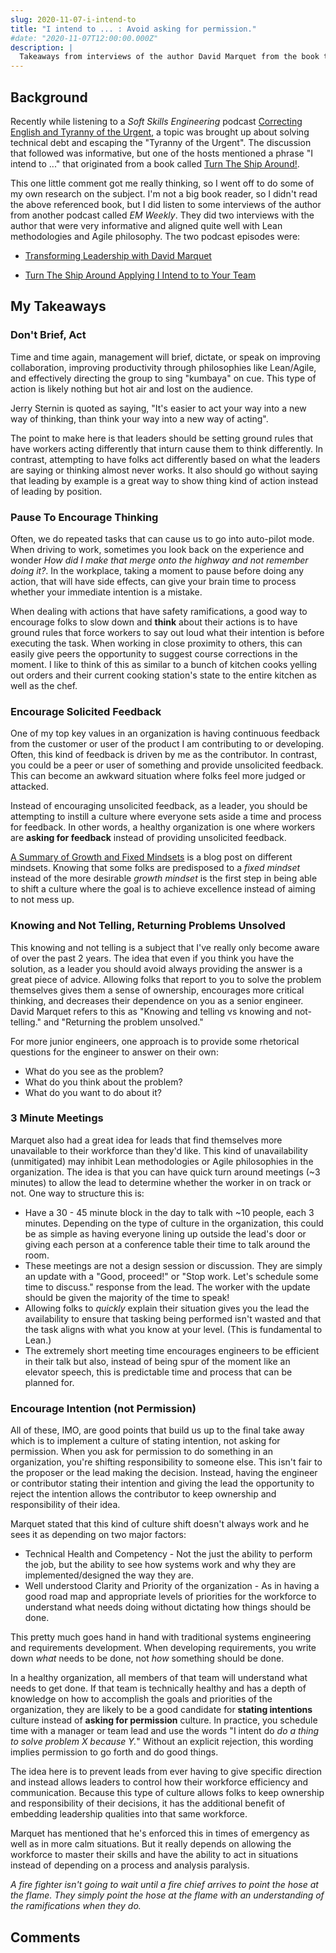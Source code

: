 ```yaml
---
slug: 2020-11-07-i-intend-to
title: "I intend to ... : Avoid asking for permission."
#date: "2020-11-07T12:00:00.000Z"
description: |
  Takeaways from interviews of the author David Marquet from the book titled Turn The Ship Around! and the phrase "I intend to ...".
---
```


## Background

Recently while listening to a _Soft Skills Engineering_ podcast [Correcting English and Tyranny of the Urgent](https://open.spotify.com/episode/7ByEtUGl9Hp4L7ljdfzoAH?si=oH8CYN-bTQuqbu7psdN7AA), a topic was brought up about solving technical debt and escaping the "Tyranny of the Urgent". The discussion that followed was informative, but one of the hosts mentioned a phrase "I intend to ..." that originated from a book called [Turn The Ship Around!](https://www.davidmarquet.com/turn-the-ship-around-a-true-story-of-turning-followers-into-leaders-by-david-marquet/).

<!--truncate-->

This one little comment got me really thinking, so I went off to do some of my own research on the subject. I'm not a big book reader, so I didn't read the above referenced book, but I did listen to some interviews of the author from another podcast called _EM Weekly_. They did two interviews with the author that were very informative and aligned quite well with Lean methodologies and Agile philosophy. The two podcast episodes were:

- [Transforming Leadership with David Marquet](https://open.spotify.com/episode/60nDO33UfUsXKyA1yaOx7D?si=CuwX_HwXQWuW-1QfEp8n9Q)

- [Turn The Ship Around Applying I Intend to to Your Team](https://open.spotify.com/episode/5uJRsxmui7arjXri9o0S2x?si=x-JJAOiLRyW6TRH15VmaGA)

## My Takeaways

### Don't Brief, Act

Time and time again, management will brief, dictate, or speak on improving collaboration, improving productivity through philosophies like Lean/Agile, and effectively directing the group to sing "kumbaya" on cue. This type of action is likely nothing but hot air and lost on the audience.

Jerry Sternin is quoted as saying, "It's easier to act your way into a new way of thinking, than think your way into a new way of acting".

The point to make here is that leaders should be setting ground rules that have workers acting differently that inturn cause them to think differently. In contrast, attempting to have folks act differently based on what the leaders are saying or thinking almost never works. It also should go without saying that leading by example is a great way to show thing kind of action instead of leading by position.

### Pause To Encourage Thinking

Often, we do repeated tasks that can cause us to go into auto-pilot mode. When driving to work, sometimes you look back on the experience and wonder _How did I make that merge onto the highway and not remember doing it?_. In the workplace, taking a moment to pause before doing any action, that will have side effects, can give your brain time to process whether your immediate intention is a mistake.

When dealing with actions that have safety ramifications, a good way to encourage folks to slow down and **think** about their actions is to have ground rules that force workers to say out loud what their intention is before executing the task. When working in close proximity to others, this can easily give peers the opportunity to suggest course corrections in the moment. I like to think of this as similar to a bunch of kitchen cooks yelling out orders and their current cooking station's state to the entire kitchen as well as the chef.

### Encourage **Solicited** Feedback

One of my top key values in an organization is having continuous feedback from the customer or user of the product I am contributing to or developing. Often, this kind of feedback is driven by me as the contributor. In contrast, you could be a peer or user of something and provide unsolicited feedback. This can become an awkward situation where folks feel more judged or attacked.

Instead of encouraging unsolicited feedback, as a leader, you should be attempting to instill a culture where everyone sets aside a time and process for feedback. In other words, a healthy organization is one where workers are **asking for feedback** instead of providing unsolicited feedback.

[A Summary of Growth and Fixed Mindsets](https://fs.blog/2015/03/carol-dweck-mindset/) is a blog post on different mindsets. Knowing that some folks are predisposed to a _fixed mindset_ instead of the more desirable _growth mindset_ is the first step in being able to shift a culture where the goal is to achieve excellence instead of aiming to not mess up.

### Knowing and Not Telling, Returning Problems Unsolved

This knowing and not telling is a subject that I've really only become aware of over the past 2 years. The idea that even if you think you have the solution, as a leader you should avoid always providing the answer is a great piece of advice. Allowing folks that report to you to solve the problem themselves gives them a sense of ownership, encourages more critical thinking, and decreases their dependence on you as a senior engineer. David Marquet refers to this as "Knowing and telling vs knowing and not-telling." and "Returning the problem unsolved."

For more junior engineers, one approach is to provide some rhetorical questions for the engineer to answer on their own:

- What do you see as the problem?
- What do you think about the problem?
- What do you want to do about it?

### 3 Minute Meetings

Marquet also had a great idea for leads that find themselves more unavailable to their workforce than they'd like. This kind of unavailability (unmitigated) may inhibit Lean methodologies or Agile philosophies in the organization. The idea is that you can have quick turn around meetings (~3 minutes) to allow the lead to determine whether the worker in on track or not. One way to structure this is:

- Have a 30 - 45 minute block in the day to talk with ~10 people, each 3 minutes. Depending on the type of culture in the organization, this could be as simple as having everyone lining up outside the lead's door or giving each person at a conference table their time to talk around the room.
- These meetings are not a design session or discussion. They are simply an update with a "Good, proceed!" or "Stop work. Let's schedule some time to discuss." response from the lead. The worker with the update should be given the majority of the time to speak!
- Allowing folks to _quickly_ explain their situation gives you the lead the availability to ensure that tasking being performed isn't wasted and that the task aligns with what you know at your level. (This is fundamental to Lean.)
- The extremely short meeting time encourages engineers to be efficient in their talk but also, instead of being spur of the moment like an elevator speech, this is predictable time and process that can be planned for.

### Encourage Intention (not Permission)

All of these, IMO, are good points that build us up to the final take away which is to implement a culture of stating intention, not asking for permission. When you ask for permission to do something in an organization, you're shifting responsibility to someone else. This isn't fair to the proposer or the lead making the decision. Instead, having the engineer or contributor stating their intention and giving the lead the opportunity to reject the intention allows the contributor to keep ownership and responsibility of their idea.

Marquet stated that this kind of culture shift doesn't always work and he sees it as depending on two major factors:

- Technical Health and Competency - Not the just the ability to perform the job, but the ability to see how systems work and why they are implemented/designed the way they are.
- Well understood Clarity and Priority of the organization - As in having a good road map and appropriate levels of priorities for the workforce to understand what needs doing without dictating how things should be done.

This pretty much goes hand in hand with traditional systems engineering and requirements development. When developing requirements, you write down _what_ needs to be done, not _how_ something should be done.

In a healthy organization, all members of that team will understand what needs to get done. If that team is technically healthy and has a depth of knowledge on how to accomplish the goals and priorities of the organization, they are likely to be a good candidate for **stating intentions** culture instead of **asking for permission** culture. In practice, you schedule time with a manager or team lead and use the words "I intent do _do a thing to solve problem X because Y._" Without an explicit rejection, this wording implies permission to go forth and do good things.

The idea here is to prevent leads from ever having to give specific direction and instead allows leaders to control how their workforce efficiency and communication. Because this type of culture allows folks to keep ownership and responsibility of their decisions, it has the additional benefit of embedding leadership qualities into that same workforce.

Marquet has mentioned that he's enforced this in times of emergency as well as in more calm situations. But it really depends on allowing the workforce to master their skills and have the ability to act in situations instead of depending on a process and analysis paralysis.

_A fire fighter isn't going to wait until a fire chief arrives to point the hose at the flame. They simply point the hose at the flame with an understanding of the ramifications when they do._

## Comments

<Comments />

